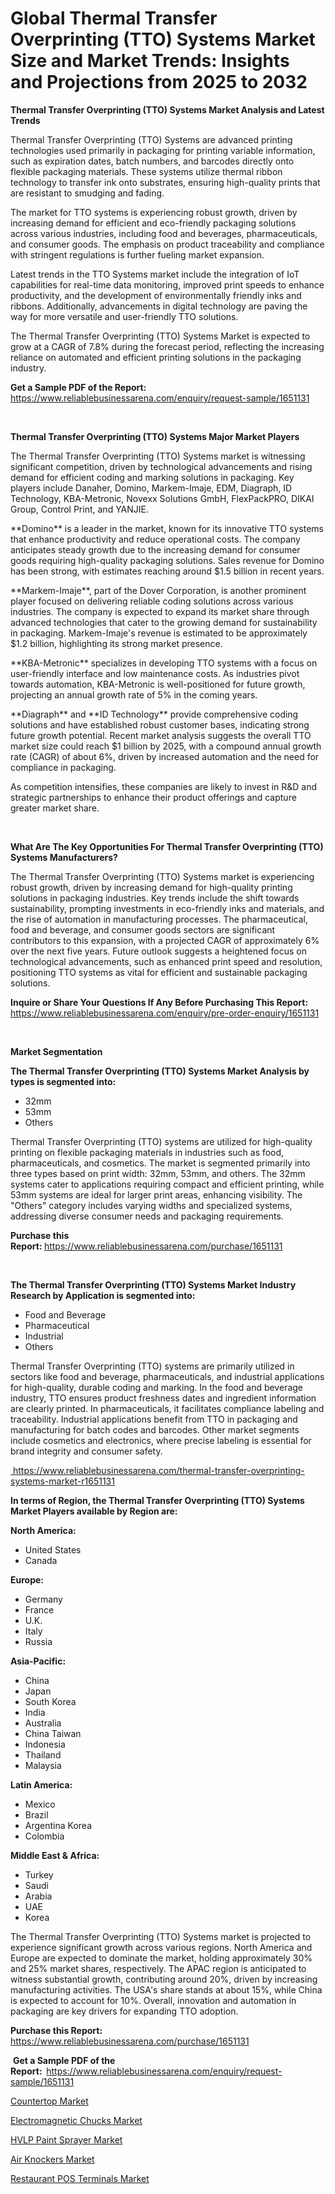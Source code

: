 <p><h1>Global Thermal Transfer Overprinting (TTO) Systems Market Size and Market Trends: Insights and Projections from 2025 to 2032</h1></p><p><strong>Thermal Transfer Overprinting (TTO) Systems Market Analysis and Latest Trends</strong></p>
<p><p>Thermal Transfer Overprinting (TTO) Systems are advanced printing technologies used primarily in packaging for printing variable information, such as expiration dates, batch numbers, and barcodes directly onto flexible packaging materials. These systems utilize thermal ribbon technology to transfer ink onto substrates, ensuring high-quality prints that are resistant to smudging and fading.</p><p>The market for TTO systems is experiencing robust growth, driven by increasing demand for efficient and eco-friendly packaging solutions across various industries, including food and beverages, pharmaceuticals, and consumer goods. The emphasis on product traceability and compliance with stringent regulations is further fueling market expansion. </p><p>Latest trends in the TTO Systems market include the integration of IoT capabilities for real-time data monitoring, improved print speeds to enhance productivity, and the development of environmentally friendly inks and ribbons. Additionally, advancements in digital technology are paving the way for more versatile and user-friendly TTO solutions.</p><p>The Thermal Transfer Overprinting (TTO) Systems Market is expected to grow at a CAGR of 7.8% during the forecast period, reflecting the increasing reliance on automated and efficient printing solutions in the packaging industry.</p></p>
<p><strong>Get a Sample PDF of the Report:&nbsp;</strong> <a href="https://www.reliablebusinessarena.com/enquiry/request-sample/1651131?utm_campaign=3254&utm_medium=2&utm_source=Github&utm_content=ia&utm_term=23032025&utm_id=thermal-transfer-overprinting-tto-systems">https://www.reliablebusinessarena.com/enquiry/request-sample/1651131</a></p>
<p>&nbsp;</p>
<p><strong>Thermal Transfer Overprinting (TTO) Systems Major Market Players</strong></p>
<p><p>The Thermal Transfer Overprinting (TTO) Systems market is witnessing significant competition, driven by technological advancements and rising demand for efficient coding and marking solutions in packaging. Key players include Danaher, Domino, Markem-Imaje, EDM, Diagraph, ID Technology, KBA-Metronic, Novexx Solutions GmbH, FlexPackPRO, DIKAI Group, Control Print, and YANJIE.</p><p>**Domino** is a leader in the market, known for its innovative TTO systems that enhance productivity and reduce operational costs. The company anticipates steady growth due to the increasing demand for consumer goods requiring high-quality packaging solutions. Sales revenue for Domino has been strong, with estimates reaching around $1.5 billion in recent years.</p><p>**Markem-Imaje**, part of the Dover Corporation, is another prominent player focused on delivering reliable coding solutions across various industries. The company is expected to expand its market share through advanced technologies that cater to the growing demand for sustainability in packaging. Markem-Imaje's revenue is estimated to be approximately $1.2 billion, highlighting its strong market presence.</p><p>**KBA-Metronic** specializes in developing TTO systems with a focus on user-friendly interface and low maintenance costs. As industries pivot towards automation, KBA-Metronic is well-positioned for future growth, projecting an annual growth rate of 5% in the coming years.</p><p>**Diagraph** and **ID Technology** provide comprehensive coding solutions and have established robust customer bases, indicating strong future growth potential. Recent market analysis suggests the overall TTO market size could reach $1 billion by 2025, with a compound annual growth rate (CAGR) of about 6%, driven by increased automation and the need for compliance in packaging.</p><p>As competition intensifies, these companies are likely to invest in R&D and strategic partnerships to enhance their product offerings and capture greater market share.</p></p>
<p>&nbsp;</p>
<p><strong>What Are The Key Opportunities For Thermal Transfer Overprinting (TTO) Systems Manufacturers?</strong></p>
<p><p>The Thermal Transfer Overprinting (TTO) Systems market is experiencing robust growth, driven by increasing demand for high-quality printing solutions in packaging industries. Key trends include the shift towards sustainability, prompting investments in eco-friendly inks and materials, and the rise of automation in manufacturing processes. The pharmaceutical, food and beverage, and consumer goods sectors are significant contributors to this expansion, with a projected CAGR of approximately 6% over the next five years. Future outlook suggests a heightened focus on technological advancements, such as enhanced print speed and resolution, positioning TTO systems as vital for efficient and sustainable packaging solutions.</p></p>
<p><strong>Inquire or Share Your Questions If Any Before Purchasing This Report:</strong> <a href="https://www.reliablebusinessarena.com/enquiry/pre-order-enquiry/1651131?utm_campaign=3254&utm_medium=2&utm_source=Github&utm_content=ia&utm_term=23032025&utm_id=thermal-transfer-overprinting-tto-systems">https://www.reliablebusinessarena.com/enquiry/pre-order-enquiry/1651131</a></p>
<p>&nbsp;</p>
<p><strong>Market Segmentation</strong></p>
<p><strong>The Thermal Transfer Overprinting (TTO) Systems Market Analysis by types is segmented into:</strong></p>
<p><ul><li>32mm</li><li>53mm</li><li>Others</li></ul></p>
<p><p>Thermal Transfer Overprinting (TTO) systems are utilized for high-quality printing on flexible packaging materials in industries such as food, pharmaceuticals, and cosmetics. The market is segmented primarily into three types based on print width: 32mm, 53mm, and others. The 32mm systems cater to applications requiring compact and efficient printing, while 53mm systems are ideal for larger print areas, enhancing visibility. The "Others" category includes varying widths and specialized systems, addressing diverse consumer needs and packaging requirements.</p></p>
<p><strong>Purchase this Report:&nbsp;</strong><a href="https://www.reliablebusinessarena.com/purchase/1651131?utm_campaign=3254&utm_medium=2&utm_source=Github&utm_content=ia&utm_term=23032025&utm_id=thermal-transfer-overprinting-tto-systems">https://www.reliablebusinessarena.com/purchase/1651131</a></p>
<p>&nbsp;</p>
<p><strong>The Thermal Transfer Overprinting (TTO) Systems Market Industry Research by Application is segmented into:</strong></p>
<p><ul><li>Food and Beverage</li><li>Pharmaceutical</li><li>Industrial</li><li>Others</li></ul></p>
<p><p>Thermal Transfer Overprinting (TTO) systems are primarily utilized in sectors like food and beverage, pharmaceuticals, and industrial applications for high-quality, durable coding and marking. In the food and beverage industry, TTO ensures product freshness dates and ingredient information are clearly printed. In pharmaceuticals, it facilitates compliance labeling and traceability. Industrial applications benefit from TTO in packaging and manufacturing for batch codes and barcodes. Other market segments include cosmetics and electronics, where precise labeling is essential for brand integrity and consumer safety.</p></p>
<p><a href="https://www.reliablebusinessarena.com/thermal-transfer-overprinting-systems-market-r1651131?utm_campaign=3254&utm_medium=2&utm_source=Github&utm_content=ia&utm_term=23032025&utm_id=thermal-transfer-overprinting-tto-systems">&nbsp;https://www.reliablebusinessarena.com/thermal-transfer-overprinting-systems-market-r1651131</a></p>
<p><strong>In terms of Region, the Thermal Transfer Overprinting (TTO) Systems Market Players available by Region are:</strong></p>
<p>
    <p> <strong> North America: </strong>
        <ul>
            <li>United States</li>
            <li>Canada</li>
        </ul>
        </p> 
    <p> <strong> Europe: </strong>
        <ul>
            <li>Germany</li>
            <li>France</li>
            <li>U.K.</li>
            <li>Italy</li>
            <li>Russia</li>
        </ul>
        </p> 
    <p> <strong> Asia-Pacific: </strong>
        <ul>
            <li>China</li>
            <li>Japan</li>
            <li>South Korea</li>
            <li>India</li>
            <li>Australia</li>
            <li>China Taiwan</li>
            <li>Indonesia</li>
            <li>Thailand</li>
            <li>Malaysia</li>
        </ul>
        </p> 
    <p> <strong> Latin America: </strong>
        <ul>
            <li>Mexico</li>
            <li>Brazil</li>
            <li>Argentina Korea</li>
            <li>Colombia</li>
        </ul>
        </p> 
    <p> <strong> Middle East & Africa: </strong>
        <ul>
            <li>Turkey</li>
            <li>Saudi</li>
            <li>Arabia</li>
            <li>UAE</li>
            <li>Korea</li>
        </ul>
    </p>
    </p>
<p><p>The Thermal Transfer Overprinting (TTO) Systems market is projected to experience significant growth across various regions. North America and Europe are expected to dominate the market, holding approximately 30% and 25% market shares, respectively. The APAC region is anticipated to witness substantial growth, contributing around 20%, driven by increasing manufacturing activities. The USA's share stands at about 15%, while China is expected to account for 10%. Overall, innovation and automation in packaging are key drivers for expanding TTO adoption.</p></p>
<p><strong>Purchase this Report: </strong><a href="https://www.reliablebusinessarena.com/purchase/1651131?utm_campaign=3254&utm_medium=2&utm_source=Github&utm_content=ia&utm_term=23032025&utm_id=thermal-transfer-overprinting-tto-systems">https://www.reliablebusinessarena.com/purchase/1651131</a></p>
<p>&nbsp;<strong>Get a Sample PDF of the Report:&nbsp;&nbsp;</strong><a href="https://www.reliablebusinessarena.com/enquiry/request-sample/1651131?utm_campaign=3254&utm_medium=2&utm_source=Github&utm_content=ia&utm_term=23032025&utm_id=thermal-transfer-overprinting-tto-systems">https://www.reliablebusinessarena.com/enquiry/request-sample/1651131</a></p>
<p><strong></strong></p>
<p><p><a href="https://www.linkedin.com/pulse/size-globalcountertop-market-compounded-annual-growth-ee5ie?utm_campaign=3254&utm_medium=2&utm_source=Github&utm_content=ia&utm_term=23032025&utm_id=thermal-transfer-overprinting-tto-systems">Countertop Market</a></p><p><a href="https://www.linkedin.com/pulse/electromagnetic-chucks-market-report-analyzing-size-key-drivers-jdsqe?utm_campaign=3254&utm_medium=2&utm_source=Github&utm_content=ia&utm_term=23032025&utm_id=thermal-transfer-overprinting-tto-systems">Electromagnetic Chucks Market</a></p><p><a href="https://www.linkedin.com/pulse/study-forecastingthe-globalhvlp-paint-sprayer-market-growingat-w7xwe?utm_campaign=3254&utm_medium=2&utm_source=Github&utm_content=ia&utm_term=23032025&utm_id=thermal-transfer-overprinting-tto-systems">HVLP Paint Sprayer Market</a></p><p><a href="https://www.linkedin.com/pulse/air-knockers-market-size-grow-67-cagr-from-2025-2032-emphasis-7m2pe?utm_campaign=3254&utm_medium=2&utm_source=Github&utm_content=ia&utm_term=23032025&utm_id=thermal-transfer-overprinting-tto-systems">Air Knockers Market</a></p><p><a href="https://www.linkedin.com/pulse/restaurant-pos-terminals-market-size-share-analysis-growth-trends-zbtoe?utm_campaign=3254&utm_medium=2&utm_source=Github&utm_content=ia&utm_term=23032025&utm_id=thermal-transfer-overprinting-tto-systems">Restaurant POS Terminals Market</a></p></p>